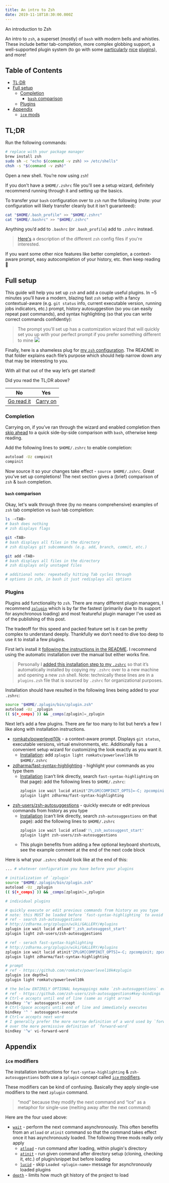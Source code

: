```yaml
---
title: An intro to Zsh
date: 2019-11-18T18:30:00.000Z
---
```


An introduction to Zsh

<!-- more -->

An intro to `zsh`, a superset (mostly) of `bash` with modern bells and whistles. These include better tab-completion, more complex globbing support, a well-supported plugin system (to go with some [particularly](https://github.com/zsh-users/zsh-autosuggestions) [nice](https://github.com/zdharma/fast-syntax-highlighting) [plugins](https://github.com/romkatv/powerlevel10k)), and more!

## <a name="top"></a> Table of Contents

- [TL;DR](#tldr)
- [Full setup](#full-setup)
  - [Completion](#completion)
    - [`bash` comparison](#bash-comparison)
  - [Plugins](#plugins)
- [Appendix](#appendix)
  - [`ice` mods](#ice-mods)

## TL;DR

Run the following commands:

```bash
# replace with your package manager
brew install zsh
sudo sh -c "echo $(command -v zsh) >> /etc/shells"
chsh -s "$(command -v zsh)"
```

Open a new shell. You’re now using `zsh`!

If you don't have a `$HOME/.zshrc` file you'll see a setup wizard, definitely recommend running through it and setting up the basics.

To transfer your `bash` configuration over to `zsh` run the following (note: your configuration will likely transfer cleanly but it isn't guaranteed):

```bash
cat "$HOME/.bash_profile" >> "$HOME/.zshrc"
cat "$HOME/.bashrc" >> "$HOME/.zshrc"
```

Anything you’d add to `.bashrc` (or `.bash_profile`) add to `.zshrc` instead.

> [Here's](https://unix.stackexchange.com/a/71258) a description of the different `zsh` config files if you're interested.

If you want some other nice features like better completion, a context-aware prompt, easy autocompletion of your history, etc. then keep reading 🙂

## Full setup

This guide will help you set up `zsh` and add a couple useful plugins. In ~5 minutes you’ll have a modern, blazing fast `zsh` setup with a fancy contextual-aware (e.g. `git status` info, current executable version, running jobs indicators, etc.) prompt, history autosuggestion (so you can easily repeat past commands), and syntax highlighting (so that you can write correct commands confidently):

> The prompt you'll set up has a customization wizard that will quickly set you up with your perfect prompt if you prefer something different to mine
> ![](intro_to_zsh_hero.png)

Finally, here is a shameless plug for [my `zsh` configuration](https://github.com/nathanshelly/.files/tree/master/zsh). The README in that folder explains each file’s purpose which should help narrow down any that may be interesting to you.

With all that out of the way let’s get started!

Did you read the TL;DR above?

| No                  | Yes                     |
| ------------------- | ----------------------- |
| [Go read it](#tldr) | [Carry on](#completion) |

### Completion

Carrying on, if you’ve ran through the wizard and enabled completion then [skip ahead](#bash-comparison) to a quick side-by-side comparison with `bash`, otherwise keep reading.

Add the following lines to `$HOME/.zshrc` to enable completion:

```bash
autoload -Uz compinit
compinit
```

Now source it so your changes take effect - `source $HOME/.zshrc`. Great you’ve set up completions! The next section gives a (brief) comparison of `zsh` & `bash` completion.

#### `bash` comparison

Okay, let's walk through three (by no means comprehensive) examples of `zsh` tab completion vs `bash` tab completion:

```bash
ls -<TAB>
# bash does nothing
# zsh displays flags

git <TAB>
# bash displays all files in the directory
# zsh displays git subcommands (e.g. add, branch, commit, etc.)

git add <TAB>
# bash displays all files in the directory
# zsh displays only unstaged files

# additional note: repeatedly hitting Tab cycles through
# options in zsh, in bash it just redisplays all options
```

### Plugins

Plugins add functionality to `zsh`. There are many different plugin managers, I recommend [`zplugin`](https://github.com/zdharma/zplugin) which is by far the fastest (primarily due to its support for asynchronous loading) and most featureful plugin manager I’ve used as of the publishing of this post.

The tradeoff for this speed and packed feature set is it can be pretty complex to understand deeply. Thankfully we don’t need to dive too deep to use it to install a few plugins.

First let’s install it [following the instructions in the README](https://github.com/zdharma/zplugin#installation). I recommend using the automatic installation over the manual but either works fine.

> Personally I [added this installation step to my `.zshrc`](https://github.com/nathanshelly/.files/blob/a9755a33103422db8d89eedeb77479416947925c/zsh/plugins.zsh#L7-L11) so that it’s automatically installed by copying my `.zshrc` over to a new machine and opening a new `zsh` shell. Note: technically these lines are in a `plugins.zsh` file that is sourced by `.zshrc` for organizational purposes.

Installation should have resulted in the following lines being added to your `.zshrc`:

```bash
source "$HOME/.zplugin/bin/zplugin.zsh"
autoload -Uz _zplugin
(( ${+_comps} )) && _comps[zplugin]=_zplugin
```

Next let’s add a few plugins. There are far too many to list but here’s a few I like along with installation instructions.

- [romkatv/powerlevel10k](https://github.com/romkatv/powerlevel10k) - a context-aware prompt. Displays `git status`, executable versions, virtual environments, etc. Additionally has a convenient setup wizard for customizing the look exactly as you want it.
  - [Installation](https://github.com/romkatv/powerlevel10k#zplugin): add `zplugin light romkatv/powerlevel10k` to `$HOME/.zshrc`
- [zdharma/fast-syntax-highlighting](https://github.com/zdharma/fast-syntax-highlighting) - highlight your commands as you type them
  - [Installation](http://zdharma.org/zplugin/wiki/GALLERY/#plugins) (can’t link directly, search `fast-syntax-highlighting` on that page): add the following lines to `$HOME/.zshrc`:
    ```bash
    zplugin ice wait lucid atinit"ZPLGM[COMPINIT_OPTS]=-C; zpcompinit; zpcdreplay"
    zplugin light zdharma/fast-syntax-highlighting
    ```
- [zsh-users/zsh-autosuggestions](https://github.com/zsh-users/zsh-autosuggestions) - quickly execute or edit previous commands from history as you type
  - [Installation](http://zdharma.org/zplugin/wiki/GALLERY/#plugins) (can’t link directly, search `zsh-autosuggestions` on that page): add the following lines to `$HOME/.zshrc`
    ```bash
    zplugin ice wait lucid atload'!\_zsh_autosuggest_start'
    zplugin light zsh-users/zsh-autosuggestions
    ```
  - This plugin benefits from adding a few optional keyboard shortcuts, see the example comment at the end of the next code block

Here is what your `.zshrc` should look like at the end of this:

```bash
... # whatever configuration you have before your plugins

# initialization of `zplugin`
source "$HOME/.zplugin/bin/zplugin.zsh"
autoload -Uz _zplugin
(( ${+_comps} )) && _comps[zplugin]=_zplugin

# individual plugins

# quickly execute or edit previous commands from history as you type
# note: this MUST be loaded before `fast-syntax-highlighting` to avoid errors
# ref - search zsh-autosuggestions
# http://zdharma.org/zplugin/wiki/GALLERY/#plugins
zplugin ice wait lucid atload'!_zsh_autosuggest_start'
zplugin light zsh-users/zsh-autosuggestions

# ref - serach fast-syntax-highlighting
# http://zdharma.org/zplugin/wiki/GALLERY/#plugins
zplugin ice wait lucid atinit"ZPLGM[COMPINIT_OPTS]=-C; zpcompinit; zpcdreplay"
zplugin light zdharma/fast-syntax-highlighting

# prompt
# ref - https://github.com/romkatv/powerlevel10k#zplugin
zplugin ice depth=1
zplugin light romkatv/powerlevel10k

# the below ENTIRELY OPTIONAL keymappings make `zsh-autosuggestions` even more useful
# ref - https://github.com/zsh-users/zsh-autosuggestions#key-bindings
# Ctrl-e accepts until end of line (same as right arrow)
bindkey '^e' autosuggest-accept
# Ctrl-Space accepts until end of line and immediately executes
bindkey '^ ' autosuggest-execute
# Ctrl-w accepts next word
# I generally prefer the more narrow definition of a word used by `forward-vi-word`
# over the more permissive definition of `forward-word`
bindkey '^w' vi-forward-word
```

## Appendix

### `ice` modifiers

The installation instructions for `fast-syntax-highlighting` & `zsh-autosuggestions` both use a `zplugin` concept called [`ice` modifiers](https://github.com/zdharma/zplugin#ice-modifiers).

These modifiers can be kind of confusing. Basically they apply single-use modifiers to the next `zplugin` command.

> “mod” because they modify the next command and “ice” as a metaphor for single-use (melting away after the next command)

Here are the four used above:

- [`wait`](https://github.com/zdharma/zplugin#conditional-loading) - perform the next command asynchronously. This often benefits from an `atload` or `atinit` command so that the command takes effect once it has asynchronously loaded. The following three mods really only apply
  - [`atload`](https://github.com/zdharma/zplugin#command-execution-after-cloning-updating-or-loading) - run command after loading, within plugin's directory
  - [`atinit`](https://github.com/zdharma/zplugin#command-execution-after-cloning-updating-or-loading) - run given command after directory setup (cloning, checking it, etc.) of plugin/snippet but before loading
  - [`lucid`](https://github.com/zdharma/zplugin#plugin-output) - skip `Loaded <plugin-name>` message for asynchronously loaded plugins
- [`depth`](https://github.com/zdharma/zplugin#cloning-options) - limits how much git history of the project to load

```

```
